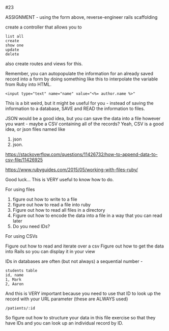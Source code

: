 #23

ASSIGNMENT - using the form above, reverse-engineer rails scaffolding

create a controller that allows you to 

```
list all
create
show one
update
delete
```

also create routes and views for this.

Remember, you can autopopulate the information for an already saved record into a form by doing something like this to interpolate the variable from Ruby into HTML.

```
<input type="text" name="name" value="<%= author.name %>"
```

This is a bit weird, but it might be useful for you - instead of saving the information to a database, SAVE and READ the information to files.

JSON would be a good idea, but you can save the data into a file however you want - maybe a CSV containing all of the records? Yeah, CSV is a good idea, or json files named like

1. json
2. json.

https://stackoverflow.com/questions/11426732/how-to-append-data-to-csv-file/11426925

https://www.rubyguides.com/2015/05/working-with-files-ruby/

Good luck... This is VERY useful to know how to do.

For using files

1. figure out how to write to a file
2. figure out how to read a file into ruby
3. Figure out how to read all files in a directory
4. Figure out how to encode the data into a file in a way that you can read later
5. Do you need IDs?

For using CSVs

Figure out how to read and iterate over a csv
Figure out how to get the data into Rails so you can display it in your view

IDs in databases are often (but not always) a sequential number -

```
students table
id, name 
1, Mark
2, Aaron
```

And this is VERY important because you need to use that ID to look up the record with your URL parameter (these are ALWAYS used)

```
/patients/:id
```

So figure out how to structure your data in this file exercise so that they have IDs and you can look up an individual record by ID.
